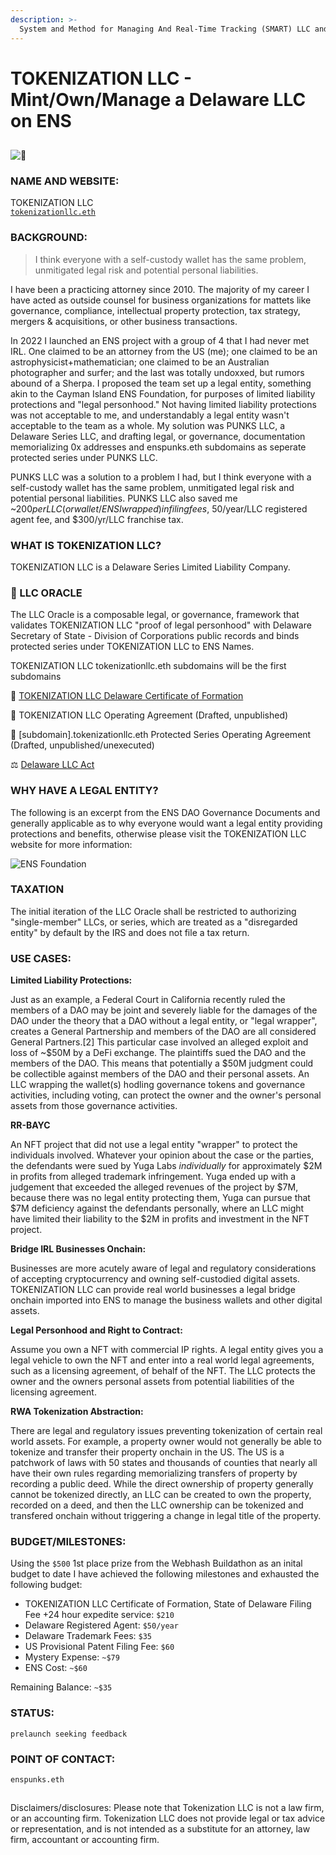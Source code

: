 ```yaml
---
description: >-
  System and Method for Managing And Real-Time Tracking (SMART) LLC and Corporation Books (patent-pending)
---
```


# TOKENIZATION LLC - Mint/Own/Manage a Delaware LLC on ENS

##

![🔳](https://github.com/ENSpunks/LLC/blob/main/66D33DED-DA19-4883-83C1-CB71A3D63D4A.png)

### NAME AND WEBSITE:

TOKENIZATION LLC
</br>
[`tokenizationllc.eth`](https://app.webhash.com/Links/tokenization)

### BACKGROUND:

> I think everyone with a self-custody wallet has the same problem, unmitigated legal risk and potential personal liabilities.

I have been a practicing attorney since 2010. The majority of my career I have acted as outside counsel for business organizations for mattets like governance, compliance, intellectual property protection, tax strategy, mergers & acquisitions, or other business transactions. 

In 2022 I launched an ENS project with a group of 4 that I had never met IRL. One claimed to be an attorney from the US (me); one claimed to be an astrophysicist+mathematician; one claimed to be an Australian photographer and surfer; and the last was totally undoxxed, but rumors abound of a Sherpa. I proposed the team set up a legal entity, something akin to the Cayman Island ENS Foundation, for purposes of limited liability protections and "legal personhood."  Not having limited liability protections was not acceptable to me, and understandably a legal entity wasn't acceptable to the team as a whole. My solution was PUNKS LLC, a Delaware Series LLC, and drafting legal, or governance, documentation memorializing 0x addresses and enspunks.eth subdomains as seperate protected series under PUNKS LLC.   

PUNKS LLC was a solution to a problem I had, but I think everyone with a self-custody wallet has the same problem, unmitigated legal risk and potential personal liabilities.  PUNKS LLC also saved me ~$200 per LLC (or wallet/ENS I wrapped) in filing fees, ~$50/year/LLC registered agent fee, and $300/yr/LLC franchise tax. 

### WHAT IS TOKENIZATION LLC? 

TOKENIZATION LLC is a Delaware Series Limited Liability Company. 

### 🔮 LLC ORACLE

The LLC Oracle is a composable legal, or governance, framework that validates TOKENIZATION LLC "proof of legal personhood" with Delaware Secretary of State - Division of Corporations public records and binds  protected series under TOKENIZATION LLC to ENS Names.

TOKENIZATION LLC tokenizationllc.eth subdomains will be the first subdomains 

📜 [TOKENIZATION LLC Delaware Certificate of Formation](https://app.gitbook.com/o/5sILrDG3w9P85m7OxFV6/s/P3gf3PMEX82mpp0NcN7r/delaware-certificate-of-formation) 

📄 TOKENIZATION LLC Operating Agreement (Drafted, unpublished)

📝 [subdomain].tokenizationllc.eth Protected Series Operating Agreement (Drafted, unpublished/unexecuted)

⚖️ [Delaware LLC Act](https://app.gitbook.com/o/5sILrDG3w9P85m7OxFV6/s/P3gf3PMEX82mpp0NcN7r/delaware-llc-act)

### WHY HAVE A LEGAL ENTITY?

The following is an excerpt from the ENS DAO Governance Documents and generally applicable as to why everyone would want a legal entity providing protections and benefits, otherwise please visit the TOKENIZATION LLC website for more information:

![ENS Foundation](https://raw.githubusercontent.com/ENSpunks/LLC/main/IMG_6745.jpeg)

### TAXATION

The initial iteration of the LLC Oracle shall be restricted to authorizing "single-member" LLCs, or series, which are treated as a "disregarded entity" by default by the IRS and does not file a tax return.

### USE CASES:

<b>Limited Liability Protections:</b>

Just as an example, a Federal Court in California recently ruled the members of a DAO may be joint and severely liable for the damages of the DAO under the theory that a DAO without a legal entity, or "legal wrapper", creates a General Partnership and members of the DAO are all considered General Partners.[2]  This particular case involved an alleged exploit and loss of ~$50M by a DeFi exchange. The plaintiffs sued the DAO and the members of the DAO.   This means that potentially a $50M judgment could be collectible against members of the DAO and their personal assets.  An LLC wrapping the wallet(s) hodling governance tokens and governance activities, including voting, can protect the owner and the owner's personal assets from those governance activities.

<b>RR-BAYC</b> 

An NFT project that did not use a legal entity "wrapper" to protect the individuals involved. Whatever your opinion about the case or the parties, the defendants were sued by Yuga Labs *individually* for approximately $2M in profits from alleged trademark infringement. Yuga ended up with a judgement that exceeded the alleged revenues of the project by $7M, because there was no legal entity protecting them, Yuga can pursue that $7M deficiency against the defendants personally, where an LLC might have limited their liability to the $2M in profits and investment in the NFT project.

<b>Bridge IRL Businesses Onchain:</b>

Businesses are more acutely aware of legal and regulatory considerations of accepting cryptocurrency and owning self-custodied digital assets. TOKENIZATION LLC can provide real world businesses a legal bridge onchain imported into ENS to manage the business wallets and other digital assets.   

<b>Legal Personhood and Right to Contract:</b>

Assume you own a NFT with commercial IP rights. A legal entity gives you a legal vehicle to own the NFT and enter into a real world legal agreements, such as a licensing agreement, of behalf of the NFT. The LLC protects the owner and the owners personal assets from potential liabilities of the licensing agreement.

<b>RWA Tokenization Abstraction:</b>

There are legal and regulatory issues preventing tokenization of certain real world assets. For example, a property owner would not generally be able to tokenize and transfer their property onchain in the US.  The US is a patchwork of laws with 50 states and thousands of counties that nearly all have their own rules regarding memorializing transfers of property by recording a public deed. While the direct ownership of property generally cannot be tokenized directly, an LLC can be created to own the property, recorded on a deed, and then the LLC ownership can be tokenized and transfered onchain without triggering a change in legal title of the property.  

### BUDGET/MILESTONES:

Using the `$500` 1st place prize from the Webhash Buildathon as an inital budget to date I have achieved the following milestones and exhausted the following budget:

* TOKENIZATION LLC Certificate of Formation, State of Delaware Filing Fee +24 hour expedite service: `$210`
* Delaware Registered Agent: `$50/year`
* Delaware Trademark Fees: `$35`
* US Provisional Patent Filing Fee: `$60`
* Mystery Expense: `~$79` 
* ENS Cost: `~$60`

Remaining Balance: `~$35` 

### STATUS:

 `prelaunch seeking feedback` 

### POINT OF CONTACT:

`enspunks.eth` 

[^1]: United States Patent Trademark Office, Application #: 63/565,179

[^2]: Sarcuni v. bZx DAO

##

Disclaimers/disclosures: Please note that Tokenization LLC is not a law firm, or an accounting firm. Tokenization LLC does not provide legal or tax advice or representation, and is not intended as a substitute for an attorney, law firm, accountant or accounting firm.

